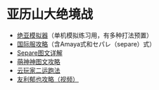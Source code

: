 # 亚历山大绝境战

* [绝亚模拟器](https://bbs.nga.cn/read.php?tid=20243836)（单机模拟练习用，有多种打法预置）
* [国际服攻略](https://bbs.nga.cn/read.php?tid=19394167)（含Amaya式和セパレ（separe）式）
* [Separe图文详解](https://bbs.nga.cn/read.php?tid=20145362)
* [萌神神图文攻略](https://gl.ffxiv.cn/jy/shenshen/index.html)
* [云玩家二运跑法](https://bbs.nga.cn/read.php?tid=19507584)
* [友利郁也攻略（视频）](https://www.bilibili.com/video/av83454257/)